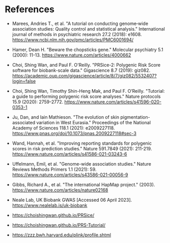 # References

- Marees, Andries T., et al. "A tutorial on conducting genome‐wide association studies: Quality control and statistical analysis." International journal of methods in psychiatric research 27.2 (2018): e1608. https://www.ncbi.nlm.nih.gov/pmc/articles/PMC6001694/

- Hamer, Dean H. "Beware the chopsticks gene." Molecular psychiatry 5.1 (2000): 11-13.
https://www.nature.com/articles/4000662

- Choi, Shing Wan, and Paul F. O'Reilly. "PRSice-2: Polygenic Risk Score software for biobank-scale data." Gigascience 8.7 (2019): giz082. https://academic.oup.com/gigascience/article/8/7/giz082/5532407?login=false

- Choi, Shing Wan, Timothy Shin-Heng Mak, and Paul F. O’Reilly. "Tutorial: a guide to performing polygenic risk score analyses." Nature protocols 15.9 (2020): 2759-2772. https://www.nature.com/articles/s41596-020-0353-1 

- Ju, Dan, and Iain Mathieson. "The evolution of skin pigmentation-associated variation in West Eurasia." Proceedings of the National Academy of Sciences 118.1 (2021): e2009227118. https://www.pnas.org/doi/10.1073/pnas.2009227118#sec-3 

- Wand, Hannah, et al. "Improving reporting standards for polygenic scores in risk prediction studies." Nature 591.7849 (2021): 211-219. https://www.nature.com/articles/s41586-021-03243-6
 
- Uffelmann, Emil, et al. "Genome-wide association studies." Nature Reviews Methods Primers 1.1 (2021): 59. https://www.nature.com/articles/s43586-021-00056-9

- Gibbs, Richard A., et al. "The international HapMap project." (2003). https://www.nature.com/articles/nature02168

- Neale Lab, UK Biobank GWAS [Accessed 06 April 2023]. https://www.nealelab.is/uk-biobank

- https://choishingwan.github.io/PRSice/

- https://choishingwan.github.io/PRS-Tutorial/

- https://zzz.bwh.harvard.edu/plink/profile.shtml

   